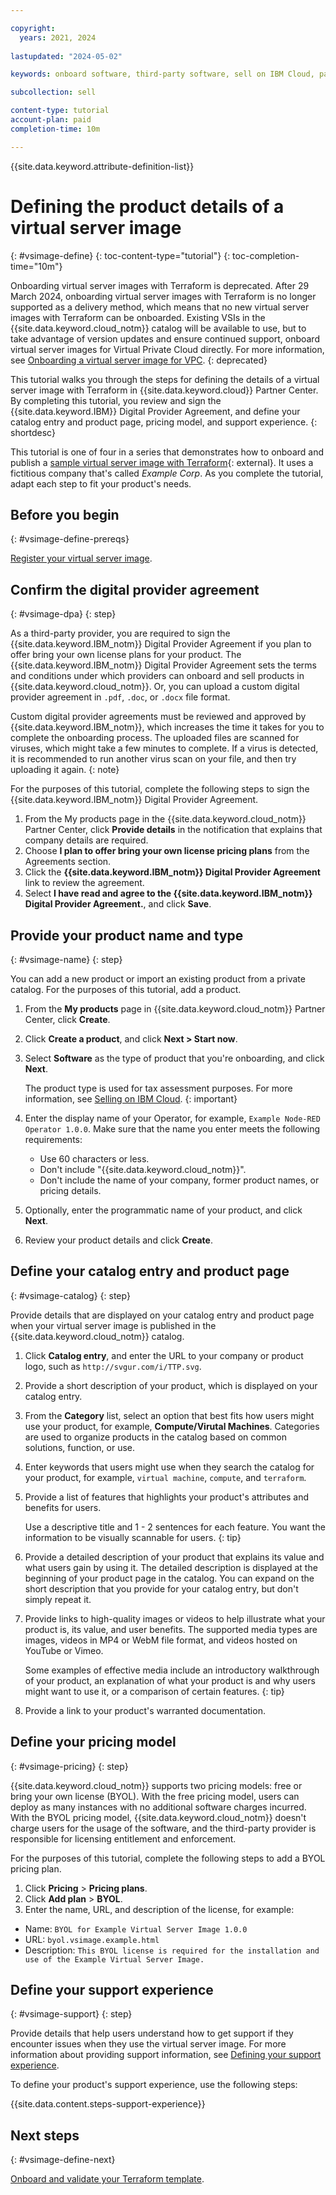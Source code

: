 ```yaml
---

copyright:
  years: 2021, 2024
  
lastupdated: "2024-05-02"

keywords: onboard software, third-party software, sell on IBM Cloud, partner center, virtual server image, virtual machine image, image, vm, vsi, product details, catalog entry, support, pricing, BYOL, terraform, catalog

subcollection: sell

content-type: tutorial
account-plan: paid
completion-time: 10m 

---
```


{{site.data.keyword.attribute-definition-list}}


# Defining the product details of a virtual server image
{: #vsimage-define}
{: toc-content-type="tutorial"} 
{: toc-completion-time="10m"}

Onboarding virtual server images with Terraform is deprecated. After 29 March 2024, onboarding virtual server images with Terraform is no longer supported as a delivery method, which means that no new virtual server images with Terraform can be onboarded. Existing VSIs in the {{site.data.keyword.cloud_notm}} catalog will be available to use, but to take advantage of version updates and ensure continued support, onboard virtual server images for Virtual Private Cloud directly. For more information, see [Onboarding a virtual server image for VPC](/docs/account?topic=account-catalog-vsivpc-tutorial).
{: deprecated}

This tutorial walks you through the steps for defining the details of a virtual server image with Terraform in {{site.data.keyword.cloud}} Partner Center. By completing this tutorial, you review and sign the {{site.data.keyword.IBM}} Digital Provider Agreement, and define your catalog entry and product page, pricing model, and support experience. 
{: shortdesc}

This tutorial is one of four in a series that demonstrates how to onboard and publish a [sample virtual server image with Terraform](https://github.com/IBM-Cloud/isv-vsi-product-deploy-sample/tree/v1.0){: external}. It uses a fictitious company that's called *Example Corp*. As you complete the tutorial, adapt each step to fit your product's needs.

## Before you begin
{: #vsimage-define-prereqs}

[Register your virtual server image](/docs/sell?topic=sell-vsimage-register).

## Confirm the digital provider agreement
{: #vsimage-dpa}
{: step}

As a third-party provider, you are required to sign the {{site.data.keyword.IBM_notm}} Digital Provider Agreement if you plan to offer bring your own license plans for your product. The {{site.data.keyword.IBM_notm}} Digital Provider Agreement sets the terms and conditions under which providers can onboard and sell products in {{site.data.keyword.cloud_notm}}. Or, you can upload a custom digital provider agreement in `.pdf`, `.doc`, or `.docx` file format.

Custom digital provider agreements must be reviewed and approved by {{site.data.keyword.IBM_notm}}, which increases the time it takes for you to complete the onboarding process. The uploaded files are scanned for viruses, which might take a few minutes to complete. If a virus is detected, it is recommended to run another virus scan on your file, and then try uploading it again.
{: note}

For the purposes of this tutorial, complete the following steps to sign the {{site.data.keyword.IBM_notm}} Digital Provider Agreement.

1. From the My products page in the {{site.data.keyword.cloud_notm}} Partner Center, click **Provide details** in the notification that explains that company details are required.
1. Choose **I plan to offer bring your own license pricing plans** from the Agreements section.
1. Click the **{{site.data.keyword.IBM_notm}} Digital Provider Agreement** link to review the agreement.
1. Select **I have read and agree to the {{site.data.keyword.IBM_notm}} Digital Provider Agreement.**, and click **Save**.

## Provide your product name and type
{: #vsimage-name}
{: step}

You can add a new product or import an existing product from a private catalog. For the purposes of this tutorial, add a product.

1. From the **My products** page in {{site.data.keyword.cloud_notm}} Partner Center, click **Create**.
1. Click **Create a product**, and click **Next > Start now**.
1. Select **Software** as the type of product that you're onboarding, and click **Next**.

    The product type is used for tax assessment purposes. For more information, see [Selling on IBM Cloud](/docs/sell?topic=sell-selling-clouds).
    {: important}

1. Enter the display name of your Operator, for example, `Example Node-RED Operator 1.0.0`. Make sure that the name you enter meets the following requirements:

   * Use 60 characters or less.
   * Don't include "{{site.data.keyword.cloud_notm}}".
   * Don't include the name of your company, former product names, or pricing details.

1. Optionally, enter the programmatic name of your product, and click **Next**.
1. Review your product details and click **Create**.

## Define your catalog entry and product page
{: #vsimage-catalog}
{: step}

Provide details that are displayed on your catalog entry and product page when your virtual server image is published in the {{site.data.keyword.cloud_notm}} catalog.

1. Click **Catalog entry**, and enter the URL to your company or product logo, such as `http://svgur.com/i/TTP.svg`.
1. Provide a short description of your product, which is displayed on your catalog entry. 
1. From the **Category** list, select an option that best fits how users might use your product, for example, **Compute/Virutal Machines**. Categories are used to organize products in the catalog based on common solutions, function, or use.
1. Enter keywords that users might use when they search the catalog for your product, for example, `virtual machine`, `compute`, and `terraform`.
1. Provide a list of features that highlights your product's attributes and benefits for users.

   Use a descriptive title and 1 - 2 sentences for each feature. You want the information to be visually scannable for users.
   {: tip}

1. Provide a detailed description of your product that explains its value and what users gain by using it. The detailed description is displayed at the beginning of your product page in the catalog. You can expand on the short description that you provide for your catalog entry, but don't simply repeat it. 
1. Provide links to high-quality images or videos to help illustrate what your product is, its value, and user benefits. The supported media types are images, videos in MP4 or WebM file format, and videos hosted on YouTube or Vimeo.

   Some examples of effective media include an introductory walkthrough of your product, an explanation of what your product is and why users might want to use it, or a comparison of certain features. 
   {: tip}

1. Provide a link to your product's warranted documentation.

## Define your pricing model
{: #vsimage-pricing}
{: step}

{{site.data.keyword.cloud_notm}} supports two pricing models: free or bring your own license (BYOL). With the free pricing model, users can deploy as many instances with no additional software charges incurred. With the BYOL pricing model, {{site.data.keyword.cloud_notm}} doesn't charge users for the usage of the software, and the third-party provider is responsible for licensing entitlement and enforcement. 

For the purposes of this tutorial, complete the following steps to add a BYOL pricing plan. 

1. Click **Pricing** > **Pricing plans**.
1. Click **Add plan** > **BYOL**.
1. Enter the name, URL, and description of the license, for example: 

* Name: `BYOL for Example Virtual Server Image 1.0.0`
* URL: `byol.vsimage.example.html`
* Description: `This BYOL license is required for the installation and use of the Example Virtual Server Image.`

## Define your support experience
{: #vsimage-support}
{: step}

Provide details that help users understand how to get support if they encounter issues when they use the virtual server image. For more information about providing support information, see [Defining your support experience](/docs/sell?topic=sell-sw-support-details). 

To define your product's support experience, use the following steps:

{{site.data.content.steps-support-experience}}

## Next steps
{: #vsimage-define-next}

[Onboard and validate your Terraform template](/docs/sell?topic=sell-vsimage-onboard). 
